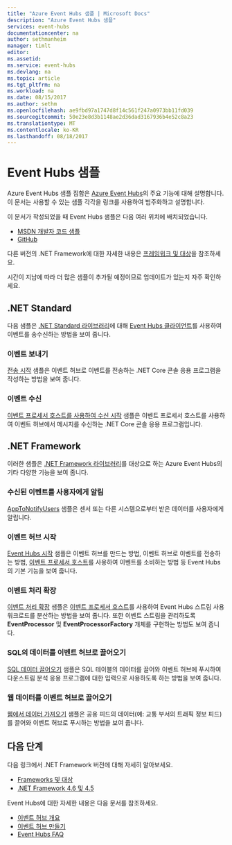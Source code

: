 ```yaml
---
title: "Azure Event Hubs 샘플 | Microsoft Docs"
description: "Azure Event Hubs 샘플"
services: event-hubs
documentationcenter: na
author: sethmanheim
manager: timlt
editor: 
ms.assetid: 
ms.service: event-hubs
ms.devlang: na
ms.topic: article
ms.tgt_pltfrm: na
ms.workload: na
ms.date: 08/15/2017
ms.author: sethm
ms.openlocfilehash: ae9fbd97a1747d8f14c561f247a0973bb11fd039
ms.sourcegitcommit: 50e23e8d3b1148ae2d36dad3167936b4e52c8a23
ms.translationtype: MT
ms.contentlocale: ko-KR
ms.lasthandoff: 08/18/2017
---
```

# <a name="event-hubs-samples"></a>Event Hubs 샘플 

Azure Event Hubs 샘플 집합은 [Azure Event Hubs](/azure/event-hubs/)의 주요 기능에 대해 설명합니다. 이 문서는 사용할 수 있는 샘플 각각을 링크를 사용하여 범주화하고 설명합니다.

이 문서가 작성되었을 때 Event Hubs 샘플은 다음 여러 위치에 배치되었습니다.

- [MSDN 개발자 코드 샘플](https://code.msdn.microsoft.com/site/search?query=event%20hubs&f%5B0%5D.Value=event%20hubs&f%5B0%5D.Type=SearchText&ac=5)
- [GitHub](https://github.com/Azure/azure-event-hubs/tree/master/samples)

다른 버전의 .NET Framework에 대한 자세한 내용은 [프레임워크 및 대상](/dotnet/articles/standard/frameworks)을 참조하세요.

시간이 지남에 따라 더 많은 샘플이 추가될 예정이므로 업데이트가 있는지 자주 확인하세요.

## <a name="net-standard"></a>.NET Standard

다음 샘플은 [.NET Standard 라이브러리](/dotnet/articles/standard/library)에 대해 [Event Hubs 클라이언트](https://github.com/Azure/azure-event-hubs-dotnet/blob/master/readme.md)를 사용하여 이벤트를 송수신하는 방법을 보여 줍니다.

### <a name="send-events"></a>이벤트 보내기 

[전송 시작](https://github.com/Azure/azure-event-hubs/tree/master/samples/DotNet/Microsoft.Azure.EventHubs/SampleSender) 샘플은 이벤트 허브로 이벤트를 전송하는 .NET Core 콘솔 응용 프로그램을 작성하는 방법을 보여 줍니다.

### <a name="receive-events"></a>이벤트 수신 

[이벤트 프로세서 호스트를 사용하여 수신 시작](https://github.com/Azure/azure-event-hubs/tree/master/samples/DotNet/Microsoft.Azure.EventHubs/SampleEphReceiver) 샘플은 이벤트 프로세서 호스트를 사용하여 이벤트 허브에서 메시지를 수신하는 .NET Core 콘솔 응용 프로그램입니다.

## <a name="net-framework"></a>.NET Framework   

이러한 샘플은 [.NET Framework 라이브러리](/dotnet/framework/index)를 대상으로 하는 Azure Event Hubs의 기타 다양한 기능을 보여 줍니다.
 
### <a name="notify-users-of-events-received"></a>수신된 이벤트를 사용자에게 알림

[AppToNotifyUsers](https://github.com/Azure-Samples/event-hubs-dotnet-user-notifications) 샘플은 센서 또는 다른 시스템으로부터 받은 데이터를 사용자에게 알립니다.

### <a name="get-started-with-event-hubs"></a>이벤트 허브 시작 

[Event Hubs 시작](https://code.msdn.microsoft.com/Service-Bus-Event-Hub-286fd097) 샘플은 이벤트 허브를 만드는 방법, 이벤트 허브로 이벤트를 전송하는 방법, [이벤트 프로세서 호스트](https://www.nuget.org/packages/Microsoft.Azure.ServiceBus.EventProcessorHost/)를 사용하여 이벤트를 소비하는 방법 등 Event Hubs의 기본 기능을 보여 줍니다.

### <a name="scale-out-event-processing"></a>이벤트 처리 확장 

[이벤트 처리 확장](https://code.msdn.microsoft.com/Service-Bus-Event-Hub-45f43fc3) 샘플은 [이벤트 프로세서 호스트](https://www.nuget.org/packages/Microsoft.Azure.ServiceBus.EventProcessorHost/)를 사용하여 Event Hubs 스트림 사용 워크로드를 분산하는 방법을 보여 줍니다. 또한 이벤트 스트림을 관리하도록 **EventProcessor** 및 **EventProcessorFactory** 개체를 구현하는 방법도 보여 줍니다. 

###  <a name="pull-data-from-sql-into-an-event-hub"></a>SQL의 데이터를 이벤트 허브로 끌어오기

[SQL 데이터 끌어오기](https://github.com/Azure-Samples/event-hubs-dotnet-import-from-sql) 샘플은 SQL 테이블의 데이터를 끌어와 이벤트 허브에 푸시하여 다운스트림 분석 응용 프로그램에 대한 입력으로 사용하도록 하는 방법을 보여 줍니다.

### <a name="pull-web-data-into-an-event-hub"></a>웹 데이터를 이벤트 허브로 끌어오기 

[웹에서 데이터 가져오기](https://github.com/Azure-Samples/event-hubs-dotnet-importfromweb) 샘플은 공용 피드의 데이터(예: 교통 부서의 트래픽 정보 피드)를 끌어와 이벤트 허브로 푸시하는 방법을 보여 줍니다.

## <a name="next-steps"></a>다음 단계

다음 링크에서 .NET Framework 버전에 대해 자세히 알아보세요.

- [Frameworks 및 대상](/dotnet/articles/standard/frameworks)
- [.NET Framework 4.6 및 4.5](/dotnet/framework/index)

Event Hubs에 대한 자세한 내용은 다음 문서를 참조하세요.

- [이벤트 허브 개요](event-hubs-what-is-event-hubs.md)
- [이벤트 허브 만들기](event-hubs-create.md)
- [Event Hubs FAQ](event-hubs-faq.md)